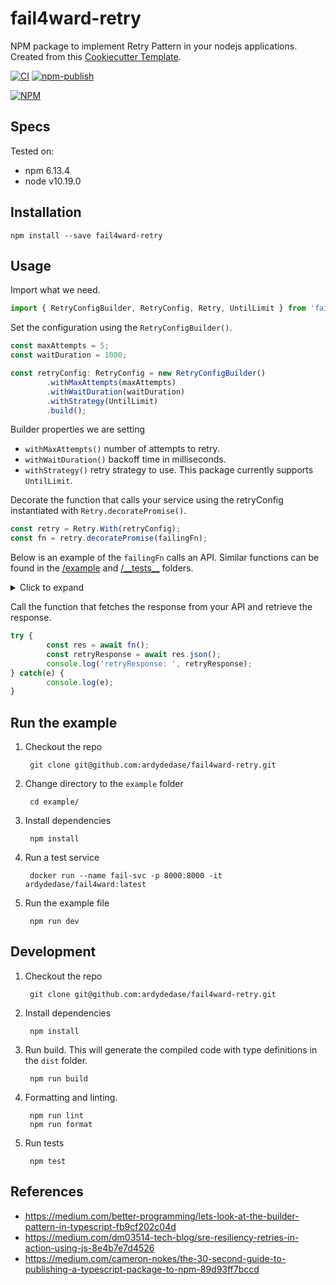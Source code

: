 # fail4ward-retry

NPM package to implement Retry Pattern in your nodejs applications. Created from this [Cookiecutter Template](https://github.com/ardydedase/cookiecutter-npm-package).

[![CI](https://github.com/ardydedase/fail4ward-retry/workflows/CI/badge.svg?branch=master)](https://github.com/ardydedase/fail4ward-retry/actions?query=workflow%3ACI) [![npm-publish](https://github.com/ardydedase/fail4ward-retry/workflows/npm-publish/badge.svg?branch=master)](https://github.com/ardydedase/fail4ward-retry/actions?query=workflow%3Anpm-publish)

[![NPM](https://nodei.co/npm/fail4ward-retry.png?downloads=true&downloadRank=true&stars=true)](https://nodei.co/npm/fail4ward-retry/)

## Specs

Tested on:
- npm 6.13.4
- node v10.19.0

## Installation

```
npm install --save fail4ward-retry
```

## Usage

Import what we need.

```ts
import { RetryConfigBuilder, RetryConfig, Retry, UntilLimit } from 'fail4ward-retry';
```

Set the configuration using the `RetryConfigBuilder()`.

```ts
const maxAttempts = 5;
const waitDuration = 1000;

const retryConfig: RetryConfig = new RetryConfigBuilder()
        .withMaxAttempts(maxAttempts)
        .withWaitDuration(waitDuration)
        .withStrategy(UntilLimit)
        .build();
```

Builder properties we are setting

- `withMaxAttempts()` number of attempts to retry.
- `withWaitDuration()` backoff time in milliseconds.
- `withStrategy()` retry strategy to use. This package currently supports `UntilLimit`.

Decorate the function that calls your service using the retryConfig instantiated with `Retry.decoratePromise()`.

```ts
const retry = Retry.With(retryConfig);
const fn = retry.decoratePromise(failingFn);
```

Below is an example of the `failingFn` calls an API. Similar functions can be found in the [/example](/example) and [/\_\_tests\_\_](/__tests__) folders.
<details>
  <summary>Click to expand</summary>

```ts
async function failingFn() {
  const url = `http://localhost:8000/error`;
  try {
    const res = await fetch(url);
    const {status} = res;
    if (status === 500) {
      throw new Error('server error');
    }
    return res;
  } catch(e) {
    throw new Error(e);
  }
}
```
</details>


Call the function that fetches the response from your API and retrieve the response.

```ts
try {
        const res = await fn();
        const retryResponse = await res.json();
        console.log('retryResponse: ', retryResponse);
} catch(e) {
        console.log(e);
}
```

## Run the example

1. Checkout the repo

        git clone git@github.com:ardydedase/fail4ward-retry.git

1. Change directory to the `example` folder

        cd example/

1. Install dependencies

        npm install

1. Run a test service

        docker run --name fail-svc -p 8000:8000 -it ardydedase/fail4ward:latest

1. Run the example file

        npm run dev

## Development

1. Checkout the repo
        

        git clone git@github.com:ardydedase/fail4ward-retry.git

1. Install dependencies

        npm install

 
1. Run build. This will generate the compiled code with type definitions in the `dist` folder.

        npm run build

1. Formatting and linting.

        npm run lint
        npm run format

1. Run tests

        npm test

## References

- https://medium.com/better-programming/lets-look-at-the-builder-pattern-in-typescript-fb9cf202c04d
- https://medium.com/dm03514-tech-blog/sre-resiliency-retries-in-action-using-js-8e4b7e7d4526
- https://medium.com/cameron-nokes/the-30-second-guide-to-publishing-a-typescript-package-to-npm-89d93ff7bccd
